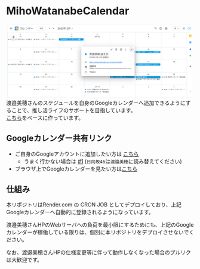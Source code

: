# MihoWatanabeCalendar
![](img/overture.jpg)
渡邉美穂さんのスケジュールを自身のGoogleカレンダーへ追加できるようにすることで、推し活ライフのサポートを目指しています。  
[こちら](https://github.com/CircleTenThanks/Hinatazaka46Calendar.git)をベースに作っています。

## Googleカレンダー共有リンク

* ご自身のGoogleアカウントに追加したい方は [こちら](https://calendar.google.com/calendar/u/0?cid=MmRlNTcwZjRjM2Q4OTUzZGE3MzAwMTRlNWY4YmQyM2Q5NGE1Y2Q3NzU3ODM2M2FiOTc1OTBkODEwOTkxYjM5ZEBncm91cC5jYWxlbmRhci5nb29nbGUuY29t) 
    * うまく行かない場合は [#1](https://github.com/CircleTenThanks/Hinatazaka46Calendar/issues/1) (`日向坂46`は`渡邉美穂`に読み替えてください)
* ブラウザ上でGoogleカレンダーを見たい方は[こちら](https://calendar.google.com/calendar/embed?src=2de570f4c3d8953da730014e5f8bd23d94a5cd77578363ab97590d810991b39d%40group.calendar.google.com&ctz=Asia%2FTokyo)

## 仕組み

本リポジトリはRender.com の CRON JOB としてデプロイしており、上記Googleカレンダーへ自動的に登録されるようになっています。

渡邉美穂さんHPのWebサーバへの負荷を最小限にするためにも、上記のGoogleカレンダーが稼働している限りは、個別に本リポジトリをデプロイさせないでください。

なお、渡邉美穂さんHPの仕様変更等に伴って動作しなくなった場合のプルリクは大歓迎です。
